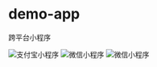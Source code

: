 # demo-app
跨平台小程序

![支付宝小程序](https://github.com/anyrzm/demo-app/m/20200424225428179.jpg) 
![微信小程序](https://github.com/anyrzm/demo-app/m/20200424230237910.jpg)
![微信小程序](https://github.com/anyrzm/demo-app/m/20200424230936851.png)
